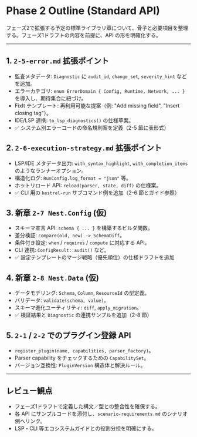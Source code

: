 # Phase 2 Outline (Standard API)

フェーズ2で拡張する予定の標準ライブラリ章について、骨子と必要項目を整理する。フェーズ1ドラフトの内容を前提に、API の形を明確化する。

---

## 1. `2-5-error.md` 拡張ポイント
- 監査メタデータ: `Diagnostic` に `audit_id`, `change_set`, `severity_hint` などを追加。
- エラーカテゴリ: `enum ErrorDomain { Config, Runtime, Network, ... }` を導入し、期待集合に紐づけ。
- FixIt テンプレート: 再利用可能な提案（例: "Add missing field", "Insert closing tag"）。
- IDE/LSP 連携: `to_lsp_diagnostics()` の仕様草案。
- ✅ システム別エラーコードの命名規則案を定義（2-5 節に表形式）

## 2. `2-6-execution-strategy.md` 拡張ポイント
- LSP/IDE メタデータ出力: `with_syntax_highlight`, `with_completion_items` のようなランナーオプション。
- 構造化ログ: `RunConfig.log_format = "json"` 等。
- ホットリロード API: `reload(parser, state, diff)` の仕様案。
- ✅ CLI 用の `kestrel-run` サブコマンド例を追加（2-6 節とガイド参照）

## 3. 新章 `2-7 Nest.Config` (仮)
- スキーマ宣言 API: `schema { ... }` を構築するビルダ関数。
- 差分検証: `compare(old, new) -> SchemaDiff`。
- 条件付き設定: `when` / `requires` / `compute` に対応する API。
- CLI 連携: `ConfigResult::audit()` など。
- ✅ 設定テンプレートのマージ戦略（優先順位）の仕様ドラフトを追加

## 4. 新章 `2-8 Nest.Data` (仮)
- データモデリング: `Schema`, `Column`, `ResourceId` の型定義。
- バリデータ: `validate(schema, value)`。
- スキーマ進化ユーティリティ: `diff`, `apply_migration`。
- ✅ 検証結果と `Diagnostic` の連携サンプルを追加（2-8 節）

## 5. `2-1` / `2-2` でのプラグイン登録 API
- `register_plugin(name, capabilities, parser_factory)`。
- Parser capability をチェックするための `CapabilitySet`。
- バージョン互換性: `PluginVersion` 構造体と解決ルール。

---

## レビュー観点
- フェーズ1ドラフトで定義した構文／型との整合性を確保する。
- 各 API にサンプルコードを添付し、`scenario-requirements.md` のシナリオ例へリンク。
- LSP・CLI 等エコシステムガイドとの役割分担を明確にする。
